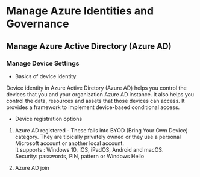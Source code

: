 # Manage Azure Identities and Governance
## Manage Azure Active Directory (Azure AD)
### Manage Device Settings
- Basics of device identity

Device identity in Azure Active Diretory (Azure AD) helps you control the devices that you and your organization Azure AD instance. It also helps you control the data, resources and assets that those devices can access. It provides a framework to implement device-based conditional access.

- Device registration options
1. Azure AD registered -  These falls into BYOD (Bring Your Own Device) category. They are tipically privately owned or they use a personal Microsoft account or another local account. </br>
It supports : Windows 10, iOS, iPadOS, Android and macOS. </br>
Security: passwords, PIN, pattern or Windows Hello</br>

2. Azure AD join
